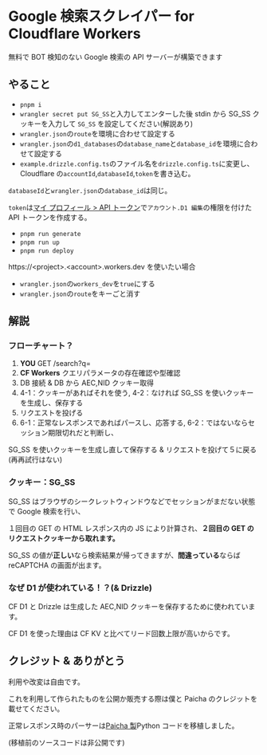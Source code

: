 # Google 検索スクレイパー for Cloudflare Workers

無料で BOT 検知のない Google 検索の API サーバーが構築できます

## やること

-   `pnpm i`
-   `wrangler secret put SG_SS`と入力してエンターした後 stdin から SG_SS クッキーを入力して `SG_SS` を設定してください(解説あり)
-   `wrangler.json`の`route`を環境に合わせて設定する
-   `wrangler.json`の`d1_databases`の`database_name`と`database_id`を環境に合わせて設定する
-   `example.drizzle.config.ts`のファイル名を`drizzle.config.ts`に変更し、Cloudflare の`accountId`,`databaseId`,`token`を書き込む。

`databaseId`と`wrangler.json`の`database_id`は同じ。

`token`は[マイ プロフィール > API トークン](https://dash.cloudflare.com/profile/api-tokens)で`アカウント.D1 編集`の権限を付けた API トークンを作成する。

-   `pnpm run generate`
-   `pnpm run up`
-   `pnpm run deploy`

https://\<project>.\<account>.workers.dev を使いたい場合

-   `wrangler.json`の`workers_dev`を`true`にする
-   `wrangler.json`の`route`をキーごと消す

## 解説

### フローチャート？

1. **YOU** GET /search?q=
2. **CF Workers** クエリパラメータの存在確認や型確認
3. DB 接続 & DB から AEC,NID クッキー取得
4. 4-1：クッキーがあればそれを使う, 4-2：なければ SG_SS を使いクッキーを生成し、保存する
5. リクエストを投げる
6. 6-1：正常なレスポンスであればパースし、応答する, 6-2：ではないならセッション期限切れだと判断し、

SG_SS を使いクッキーを生成し直して保存する & リクエストを投げて５に戻る(再再試行はない)

### クッキー：SG_SS

SG_SS はブラウザのシークレットウィンドウなどでセッションがまだない状態で Google 検索を行い、

１回目の GET の HTML レスポンス内の JS により計算され、**２回目の GET のリクエストクッキーから取れます。**

SG_SS の値が**正しい**なら検索結果が帰ってきますが、**間違っている**ならば reCAPTCHA の画面が出ます。

### なぜ D1 が使われている！？(& Drizzle)

CF D1 と Drizzle は生成した AEC,NID クッキーを保存するために使われています。

CF D1 を使った理由は CF KV と比べてリード回数上限が高いからです。

## クレジット & ありがとう

利用や改変は自由です。

これを利用して作られたものを公開か販売する際は僕と Paicha のクレジットを載せてください。

正常レスポンス時のパーサーは[Paicha 製](https://voids.top/)Python コードを移植しました。

(移植前のソースコードは非公開です)
